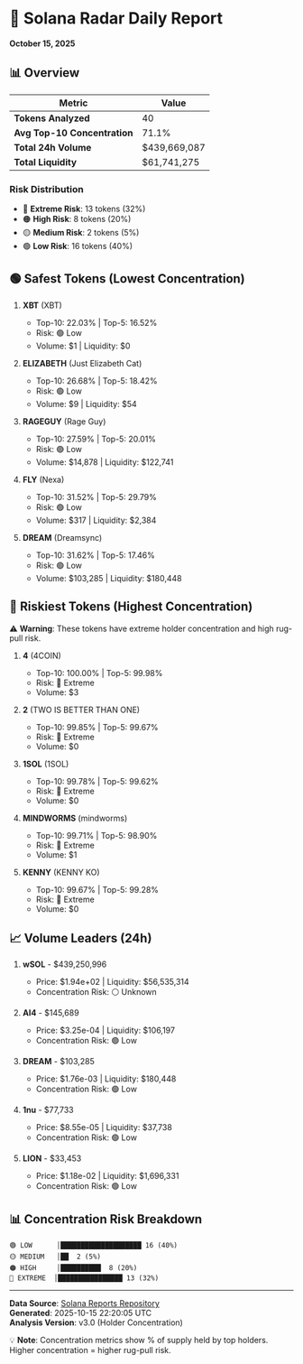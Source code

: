 # 🎯 Solana Radar Daily Report
**October 15, 2025**

## 📊 Overview

| Metric | Value |
|--------|-------|
| **Tokens Analyzed** | 40 |
| **Avg Top-10 Concentration** | 71.1% |
| **Total 24h Volume** | $439,669,087 |
| **Total Liquidity** | $61,741,275 |

### Risk Distribution
- 🔴 **Extreme Risk**: 13 tokens (32%)
- 🟠 **High Risk**: 8 tokens (20%)
- 🟡 **Medium Risk**: 2 tokens (5%)
- 🟢 **Low Risk**: 16 tokens (40%)

## 🟢 Safest Tokens (Lowest Concentration)

1. **XBT** (XBT)
   - Top-10: 22.03% | Top-5: 16.52%
   - Risk: 🟢 Low
   - Volume: $1 | Liquidity: $0

2. **ELIZABETH** (Just Elizabeth Cat)
   - Top-10: 26.68% | Top-5: 18.42%
   - Risk: 🟢 Low
   - Volume: $9 | Liquidity: $54

3. **RAGEGUY** (Rage Guy)
   - Top-10: 27.59% | Top-5: 20.01%
   - Risk: 🟢 Low
   - Volume: $14,878 | Liquidity: $122,741

4. **FLY** (Nexa)
   - Top-10: 31.52% | Top-5: 29.79%
   - Risk: 🟢 Low
   - Volume: $317 | Liquidity: $2,384

5. **DREAM** (Dreamsync)
   - Top-10: 31.62% | Top-5: 17.46%
   - Risk: 🟢 Low
   - Volume: $103,285 | Liquidity: $180,448

## 🔴 Riskiest Tokens (Highest Concentration)

⚠️ **Warning**: These tokens have extreme holder concentration and high rug-pull risk.

1. **4** (4COIN)
   - Top-10: 100.00% | Top-5: 99.98%
   - Risk: 🔴 Extreme
   - Volume: $3

2. **2** (TWO IS BETTER THAN ONE)
   - Top-10: 99.85% | Top-5: 99.67%
   - Risk: 🔴 Extreme
   - Volume: $0

3. **1SOL** (1SOL)
   - Top-10: 99.78% | Top-5: 99.62%
   - Risk: 🔴 Extreme
   - Volume: $0

4. **MINDWORMS** (mindworms)
   - Top-10: 99.71% | Top-5: 98.90%
   - Risk: 🔴 Extreme
   - Volume: $1

5. **KENNY** (KENNY KO)
   - Top-10: 99.67% | Top-5: 99.28%
   - Risk: 🔴 Extreme
   - Volume: $0

## 📈 Volume Leaders (24h)

1. **wSOL** - $439,250,996
   - Price: $1.94e+02 | Liquidity: $56,535,314
   - Concentration Risk: ⚪ Unknown

2. **AI4** - $145,689
   - Price: $3.25e-04 | Liquidity: $106,197
   - Concentration Risk: 🟢 Low

3. **DREAM** - $103,285
   - Price: $1.76e-03 | Liquidity: $180,448
   - Concentration Risk: 🟢 Low

4. **1nu** - $77,733
   - Price: $8.55e-05 | Liquidity: $37,738
   - Concentration Risk: 🟢 Low

5. **LION** - $33,453
   - Price: $1.18e-02 | Liquidity: $1,696,331
   - Concentration Risk: 🟢 Low

## 📊 Concentration Risk Breakdown

```
🟢 LOW      │████████████████████ 16 (40%)
🟡 MEDIUM   │██  2 (5%)
🟠 HIGH     │██████████  8 (20%)
🔴 EXTREME  │████████████████ 13 (32%)
```

---

**Data Source**: [Solana Reports Repository](https://github.com/stelios5791/sol-reports/)  
**Generated**: 2025-10-15 22:20:05 UTC  
**Analysis Version**: v3.0 (Holder Concentration)

💡 **Note**: Concentration metrics show % of supply held by top holders. Higher concentration = higher rug-pull risk.